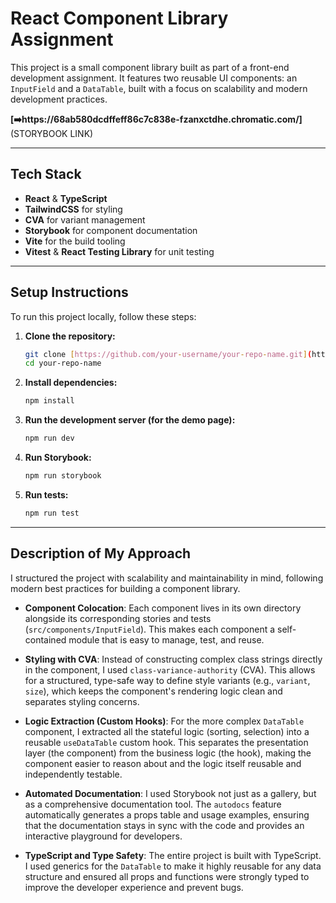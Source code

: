 # React Component Library Assignment

This project is a small component library built as part of a front-end development assignment. It features two reusable UI components: an `InputField` and a `DataTable`, built with a focus on scalability and modern development practices.

**[➡️https://68ab580dcdffeff86c7c838e-fzanxctdhe.chromatic.com/]**(STORYBOOK LINK)

---
## Tech Stack

* **React** & **TypeScript**
* **TailwindCSS** for styling
* **CVA** for variant management
* **Storybook** for component documentation
* **Vite** for the build tooling
* **Vitest** & **React Testing Library** for unit testing

---
## Setup Instructions

To run this project locally, follow these steps:

1.  **Clone the repository:**
    ```bash
    git clone [https://github.com/your-username/your-repo-name.git](https://github.com/your-username/your-repo-name.git)
    cd your-repo-name
    ```

2.  **Install dependencies:**
    ```bash
    npm install
    ```

3.  **Run the development server (for the demo page):**
    ```bash
    npm run dev
    ```

4.  **Run Storybook:**
    ```bash
    npm run storybook
    ```
5.  **Run tests:**
    ```bash
    npm run test
    ```
---
## Description of My Approach

I structured the project with scalability and maintainability in mind, following modern best practices for building a component library.

* **Component Colocation**: Each component lives in its own directory alongside its corresponding stories and tests (`src/components/InputField`). This makes each component a self-contained module that is easy to manage, test, and reuse.

* **Styling with CVA**: Instead of constructing complex class strings directly in the component, I used `class-variance-authority` (CVA). This allows for a structured, type-safe way to define style variants (e.g., `variant`, `size`), which keeps the component's rendering logic clean and separates styling concerns.

* **Logic Extraction (Custom Hooks)**: For the more complex `DataTable` component, I extracted all the stateful logic (sorting, selection) into a reusable `useDataTable` custom hook. This separates the presentation layer (the component) from the business logic (the hook), making the component easier to reason about and the logic itself reusable and independently testable.

* **Automated Documentation**: I used Storybook not just as a gallery, but as a comprehensive documentation tool. The `autodocs` feature automatically generates a props table and usage examples, ensuring that the documentation stays in sync with the code and provides an interactive playground for developers.

* **TypeScript and Type Safety**: The entire project is built with TypeScript. I used generics for the `DataTable` to make it highly reusable for any data structure and ensured all props and functions were strongly typed to improve the developer experience and prevent bugs.
